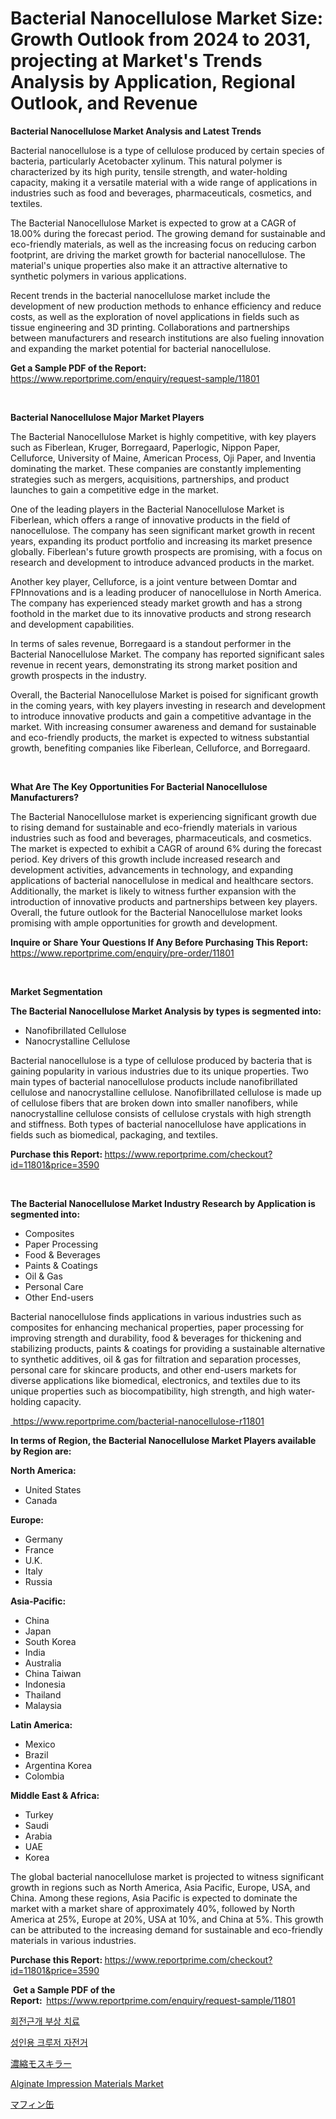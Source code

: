 <p><h1>Bacterial Nanocellulose Market Size: Growth Outlook from 2024 to 2031, projecting at Market's Trends Analysis by Application, Regional Outlook, and Revenue</h1></p><p><strong>Bacterial Nanocellulose Market Analysis and Latest Trends</strong></p>
<p><p>Bacterial nanocellulose is a type of cellulose produced by certain species of bacteria, particularly Acetobacter xylinum. This natural polymer is characterized by its high purity, tensile strength, and water-holding capacity, making it a versatile material with a wide range of applications in industries such as food and beverages, pharmaceuticals, cosmetics, and textiles.</p><p>The Bacterial Nanocellulose Market is expected to grow at a CAGR of 18.00% during the forecast period. The growing demand for sustainable and eco-friendly materials, as well as the increasing focus on reducing carbon footprint, are driving the market growth for bacterial nanocellulose. The material's unique properties also make it an attractive alternative to synthetic polymers in various applications.</p><p>Recent trends in the bacterial nanocellulose market include the development of new production methods to enhance efficiency and reduce costs, as well as the exploration of novel applications in fields such as tissue engineering and 3D printing. Collaborations and partnerships between manufacturers and research institutions are also fueling innovation and expanding the market potential for bacterial nanocellulose.</p></p>
<p><strong>Get a Sample PDF of the Report:&nbsp;</strong> <a href="https://www.reportprime.com/enquiry/request-sample/11801">https://www.reportprime.com/enquiry/request-sample/11801</a></p>
<p>&nbsp;</p>
<p><strong>Bacterial Nanocellulose Major Market Players</strong></p>
<p><p>The Bacterial Nanocellulose Market is highly competitive, with key players such as Fiberlean, Kruger, Borregaard, Paperlogic, Nippon Paper, Celluforce, University of Maine, American Process, Oji Paper, and Inventia dominating the market. These companies are constantly implementing strategies such as mergers, acquisitions, partnerships, and product launches to gain a competitive edge in the market.</p><p>One of the leading players in the Bacterial Nanocellulose Market is Fiberlean, which offers a range of innovative products in the field of nanocellulose. The company has seen significant market growth in recent years, expanding its product portfolio and increasing its market presence globally. Fiberlean's future growth prospects are promising, with a focus on research and development to introduce advanced products in the market.</p><p>Another key player, Celluforce, is a joint venture between Domtar and FPInnovations and is a leading producer of nanocellulose in North America. The company has experienced steady market growth and has a strong foothold in the market due to its innovative products and strong research and development capabilities.</p><p>In terms of sales revenue, Borregaard is a standout performer in the Bacterial Nanocellulose Market. The company has reported significant sales revenue in recent years, demonstrating its strong market position and growth prospects in the industry.</p><p>Overall, the Bacterial Nanocellulose Market is poised for significant growth in the coming years, with key players investing in research and development to introduce innovative products and gain a competitive advantage in the market. With increasing consumer awareness and demand for sustainable and eco-friendly products, the market is expected to witness substantial growth, benefiting companies like Fiberlean, Celluforce, and Borregaard.</p></p>
<p>&nbsp;</p>
<p><strong>What Are The Key Opportunities For Bacterial Nanocellulose Manufacturers?</strong></p>
<p><p>The Bacterial Nanocellulose market is experiencing significant growth due to rising demand for sustainable and eco-friendly materials in various industries such as food and beverages, pharmaceuticals, and cosmetics. The market is expected to exhibit a CAGR of around 6% during the forecast period. Key drivers of this growth include increased research and development activities, advancements in technology, and expanding applications of bacterial nanocellulose in medical and healthcare sectors. Additionally, the market is likely to witness further expansion with the introduction of innovative products and partnerships between key players. Overall, the future outlook for the Bacterial Nanocellulose market looks promising with ample opportunities for growth and development.</p></p>
<p><strong>Inquire or Share Your Questions If Any Before Purchasing This Report:</strong> <a href="https://www.reportprime.com/enquiry/pre-order/11801">https://www.reportprime.com/enquiry/pre-order/11801</a></p>
<p>&nbsp;</p>
<p><strong>Market Segmentation</strong></p>
<p><strong>The Bacterial Nanocellulose Market Analysis by types is segmented into:</strong></p>
<p><ul><li>Nanofibrillated Cellulose</li><li>Nanocrystalline Cellulose</li></ul></p>
<p><p>Bacterial nanocellulose is a type of cellulose produced by bacteria that is gaining popularity in various industries due to its unique properties. Two main types of bacterial nanocellulose products include nanofibrillated cellulose and nanocrystalline cellulose. Nanofibrillated cellulose is made up of cellulose fibers that are broken down into smaller nanofibers, while nanocrystalline cellulose consists of cellulose crystals with high strength and stiffness. Both types of bacterial nanocellulose have applications in fields such as biomedical, packaging, and textiles.</p></p>
<p><strong>Purchase this Report:&nbsp;</strong><a href="https://www.reportprime.com/checkout?id=11801&price=3590">https://www.reportprime.com/checkout?id=11801&price=3590</a></p>
<p>&nbsp;</p>
<p><strong>The Bacterial Nanocellulose Market Industry Research by Application is segmented into:</strong></p>
<p><ul><li>Composites</li><li>Paper Processing</li><li>Food & Beverages</li><li>Paints & Coatings</li><li>Oil & Gas</li><li>Personal Care</li><li>Other End-users</li></ul></p>
<p><p>Bacterial nanocellulose finds applications in various industries such as composites for enhancing mechanical properties, paper processing for improving strength and durability, food & beverages for thickening and stabilizing products, paints & coatings for providing a sustainable alternative to synthetic additives, oil & gas for filtration and separation processes, personal care for skincare products, and other end-users markets for diverse applications like biomedical, electronics, and textiles due to its unique properties such as biocompatibility, high strength, and high water-holding capacity.</p></p>
<p><a href="https://www.reportprime.com/bacterial-nanocellulose-r11801">&nbsp;https://www.reportprime.com/bacterial-nanocellulose-r11801</a></p>
<p><strong>In terms of Region, the Bacterial Nanocellulose Market Players available by Region are:</strong></p>
<p>
    <p> <strong> North America: </strong>
        <ul>
            <li>United States</li>
            <li>Canada</li>
        </ul>
        </p> 
    <p> <strong> Europe: </strong>
        <ul>
            <li>Germany</li>
            <li>France</li>
            <li>U.K.</li>
            <li>Italy</li>
            <li>Russia</li>
        </ul>
        </p> 
    <p> <strong> Asia-Pacific: </strong>
        <ul>
            <li>China</li>
            <li>Japan</li>
            <li>South Korea</li>
            <li>India</li>
            <li>Australia</li>
            <li>China Taiwan</li>
            <li>Indonesia</li>
            <li>Thailand</li>
            <li>Malaysia</li>
        </ul>
        </p> 
    <p> <strong> Latin America: </strong>
        <ul>
            <li>Mexico</li>
            <li>Brazil</li>
            <li>Argentina Korea</li>
            <li>Colombia</li>
        </ul>
        </p> 
    <p> <strong> Middle East & Africa: </strong>
        <ul>
            <li>Turkey</li>
            <li>Saudi</li>
            <li>Arabia</li>
            <li>UAE</li>
            <li>Korea</li>
        </ul>
    </p>
    </p>
<p><p>The global bacterial nanocellulose market is projected to witness significant growth in regions such as North America, Asia Pacific, Europe, USA, and China. Among these regions, Asia Pacific is expected to dominate the market with a market share of approximately 40%, followed by North America at 25%, Europe at 20%, USA at 10%, and China at 5%. This growth can be attributed to the increasing demand for sustainable and eco-friendly materials in various industries.</p></p>
<p><strong>Purchase this Report: </strong><a href="https://www.reportprime.com/checkout?id=11801&price=3590">https://www.reportprime.com/checkout?id=11801&price=3590</a></p>
<p>&nbsp;<strong>Get a Sample PDF of the Report:&nbsp;&nbsp;</strong><a href="https://www.reportprime.com/enquiry/request-sample/11801">https://www.reportprime.com/enquiry/request-sample/11801</a></p>
<p><strong></strong></p>
<p><p><a href="https://medium.com/@boydsmitham726/%ED%9A%8C%EC%A0%84%EA%B7%BC-%EA%B0%9C-%EC%86%90%EC%83%81-%EC%B9%98%EB%A3%8C-%EC%8B%9C%EC%9E%A5-2031%EB%85%84%EA%B9%8C%EC%A7%80-%ED%8A%B8%EB%A0%8C%EB%93%9C-%EC%98%88%EC%B8%A1-%EB%B0%8F-%EA%B2%BD%EC%9F%81-%EB%B6%84%EC%84%9D-26ecccb9912b">회전근개 부상 치료</a></p><p><a href="https://github.com/KoleLedner/Market-Research-Report-List-1/blob/main/636976067149.md">성인용 크루저 자전거</a></p><p><a href="https://github.com/WhitneyMurphy1982/Market-Research-Report-List-1/blob/main/713953969586.md">濃縮モスキラー</a></p><p><a href="https://github.com/peachesmcdowel1/Market-Research-Report-List-2/blob/main/alginate-impression-materials-market.md">Alginate Impression Materials Market</a></p><p><a href="https://medium.com/@cielostamm/%E3%83%9E%E3%83%95%E3%82%A3%E3%83%B3%E3%83%86%E3%82%A3%E3%83%B3%E5%B8%82%E5%A0%B4-2031%E5%B9%B4%E3%81%BE%E3%81%A7%E3%81%AE%E3%83%88%E3%83%AC%E3%83%B3%E3%83%89-%E4%BA%88%E6%B8%AC-%E7%AB%B6%E4%BA%89%E5%88%86%E6%9E%90-879a597099c2">マフィン缶</a></p></p>